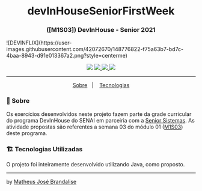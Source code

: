 <h1 align="center"> devInHouseSeniorFirstWeek </h1>
<h3 align="center">([M1S03]) DevInHouse - Senior 2021</h3>
    ![DEVINFLIX](https://user-images.githubusercontent.com/42072670/148776822-f75a63b7-bd7c-4baa-8943-d91e013367a2.png?style=centerme)   
<p align="center">
    <p align="center">
    <img src="https://img.shields.io/badge/Status-Finalizado-green?style=for-the-badge"/>
    <a href="https://linktr.ee/matheusbrandalise">
    <img src="https://img.shields.io/badge/followme-linktree-yellowgreen?style=for-the-badge"/>
    <img src="https://img.shields.io/github/repo-size/matheusbrandalise/devInHouseSeniorFirstWeek?style=for-the-badge"/>
    <img src="https://img.shields.io/github/last-commit/matheusbrandalise/devInHouseSeniorFirstWeek?style=for-the-badge"/>
</p>

---
<p align="center">
  <a href="#about">Sobre</a>&nbsp;&nbsp;&nbsp;|&nbsp;&nbsp;&nbsp;
  <a href="#technologies">Tecnologias</a>
</p>

### 💬 Sobre <a name="about"></a>
Os exercícios desenvolvidos neste projeto fazem parte da grade curricular do programa DevInHouse do SENAI em parceiria com a <a href="https://www.senior.com.br/">Senior Sistemas</a>.
As atividade propostas são referentes a semana 03 do módulo 01 ([M1S03](docs/M1S03-Exercícios.pdf)) deste programa.

### 🏗️ Tecnologias Utilizadas <a name="tecnologies"></a>
O projeto foi inteiramente desenvolvido utilizando Java, como proposto.

---
by [Matheus José Brandalise](https://linktr.ee/matheusbrandalise) 
